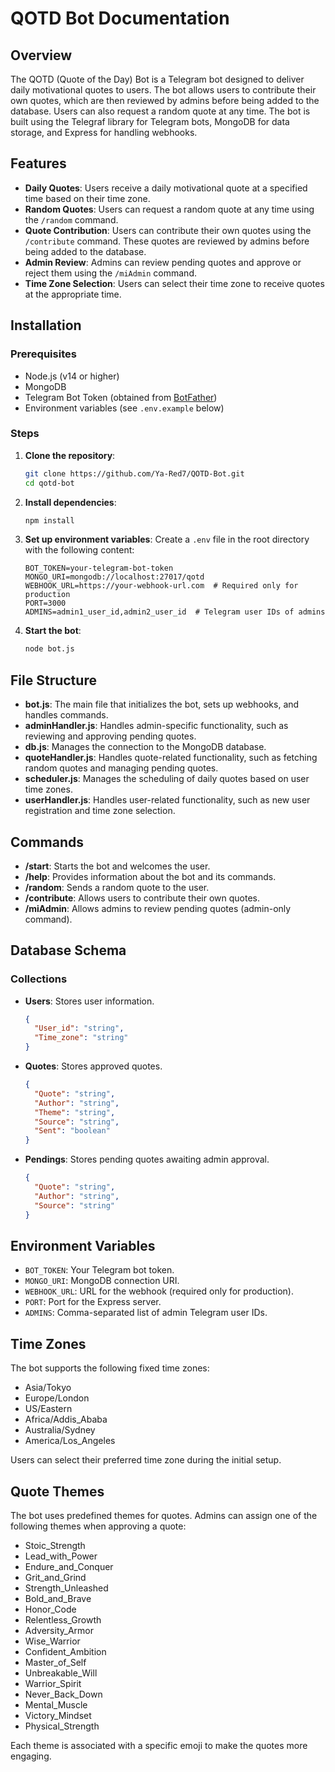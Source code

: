 # QOTD Bot Documentation

## Overview

The QOTD (Quote of the Day) Bot is a Telegram bot designed to deliver daily motivational quotes to users. The bot allows users to contribute their own quotes, which are then reviewed by admins before being added to the database. Users can also request a random quote at any time. The bot is built using the Telegraf library for Telegram bots, MongoDB for data storage, and Express for handling webhooks.

## Features

- **Daily Quotes**: Users receive a daily motivational quote at a specified time based on their time zone.
- **Random Quotes**: Users can request a random quote at any time using the `/random` command.
- **Quote Contribution**: Users can contribute their own quotes using the `/contribute` command. These quotes are reviewed by admins before being added to the database.
- **Admin Review**: Admins can review pending quotes and approve or reject them using the `/miAdmin` command.
- **Time Zone Selection**: Users can select their time zone to receive quotes at the appropriate time.

## Installation

### Prerequisites

- Node.js (v14 or higher)
- MongoDB
- Telegram Bot Token (obtained from [BotFather](https://core.telegram.org/bots#botfather))
- Environment variables (see `.env.example` below)

### Steps

1. **Clone the repository**:
   ```bash
   git clone https://github.com/Ya-Red7/QOTD-Bot.git
   cd qotd-bot
   ```

2. **Install dependencies**:
   ```bash
   npm install
   ```

3. **Set up environment variables**:
   Create a `.env` file in the root directory with the following content:
   ```env
   BOT_TOKEN=your-telegram-bot-token
   MONGO_URI=mongodb://localhost:27017/qotd
   WEBHOOK_URL=https://your-webhook-url.com  # Required only for production
   PORT=3000
   ADMINS=admin1_user_id,admin2_user_id  # Telegram user IDs of admins
   ```

4. **Start the bot**:
   ```bash
   node bot.js
   ```

## File Structure

- **bot.js**: The main file that initializes the bot, sets up webhooks, and handles commands.
- **adminHandler.js**: Handles admin-specific functionality, such as reviewing and approving pending quotes.
- **db.js**: Manages the connection to the MongoDB database.
- **quoteHandler.js**: Handles quote-related functionality, such as fetching random quotes and managing pending quotes.
- **scheduler.js**: Manages the scheduling of daily quotes based on user time zones.
- **userHandler.js**: Handles user-related functionality, such as new user registration and time zone selection.

## Commands

- **/start**: Starts the bot and welcomes the user.
- **/help**: Provides information about the bot and its commands.
- **/random**: Sends a random quote to the user.
- **/contribute**: Allows users to contribute their own quotes.
- **/miAdmin**: Allows admins to review pending quotes (admin-only command).

## Database Schema

### Collections

- **Users**: Stores user information.
  ```json
  {
    "User_id": "string",
    "Time_zone": "string"
  }
  ```

- **Quotes**: Stores approved quotes.
  ```json
  {
    "Quote": "string",
    "Author": "string",
    "Theme": "string",
    "Source": "string",
    "Sent": "boolean"
  }
  ```

- **Pendings**: Stores pending quotes awaiting admin approval.
  ```json
  {
    "Quote": "string",
    "Author": "string",
    "Source": "string"
  }
  ```

## Environment Variables

- `BOT_TOKEN`: Your Telegram bot token.
- `MONGO_URI`: MongoDB connection URI.
- `WEBHOOK_URL`: URL for the webhook (required only for production).
- `PORT`: Port for the Express server.
- `ADMINS`: Comma-separated list of admin Telegram user IDs.

## Time Zones

The bot supports the following fixed time zones:

- Asia/Tokyo
- Europe/London
- US/Eastern
- Africa/Addis_Ababa
- Australia/Sydney
- America/Los_Angeles

Users can select their preferred time zone during the initial setup.

## Quote Themes

The bot uses predefined themes for quotes. Admins can assign one of the following themes when approving a quote:

- Stoic_Strength
- Lead_with_Power
- Endure_and_Conquer
- Grit_and_Grind
- Strength_Unleashed
- Bold_and_Brave
- Honor_Code
- Relentless_Growth
- Adversity_Armor
- Wise_Warrior
- Confident_Ambition
- Master_of_Self
- Unbreakable_Will
- Warrior_Spirit
- Never_Back_Down
- Mental_Muscle
- Victory_Mindset
- Physical_Strength

Each theme is associated with a specific emoji to make the quotes more engaging.


